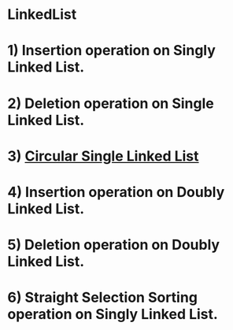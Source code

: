 # LinkedList

# 1) Insertion operation on Singly Linked List.
# 2) Deletion operation on Single Linked List.
# 3) [Circular Single Linked List](https://github.com/ibadsaleem/LinkedList/blob/master/Circular%20List.cpp)
# 4) Insertion operation on Doubly Linked List.
# 5) Deletion operation on Doubly Linked List.
# 6) Straight Selection Sorting operation on Singly Linked List.

